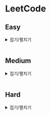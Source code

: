# LeetCode

## Easy

<details>
<summary>접기/펼치기</summary>
<div markdown="1" style="text-align: center">

| 번호 | 제목                                                                                                                                                                                                                       | 풀이                                                                   |
| ---- | -------------------------------------------------------------------------------------------------------------------------------------------------------------------------------------------------------------------------- | ---------------------------------------------------------------------- |
| 13   | Roman to Intger[[문제]](https://leetcode.com/problems/roman-to-integer/)[[소스]](https://github.com/sksms17456/leetcode/blob/master/easy/13_Roman_to_Integer.js)                                                           | [풀이 보기](https://hbjj.oopy.io/1826b833-429c-4b59-ac67-bc38c8904c28) |
| 14   | Longest Common Prefix[[문제]](https://leetcode.com/problems/longest-common-prefix/)[[소스]](https://github.com/sksms17456/leetcode/blob/master/easy/14_Longest_Common_Prefix.js)                                           | [풀이 보기](https://hbjj.oopy.io/df5eb684-e596-4368-8fb3-6766ba719d54) |
| 20   | Longest Common Prefix[[문제]](https://leetcode.com/problems/valid-parentheses/)[[소스]](https://github.com/sksms17456/leetcode/blob/master/easy/20_Valid_Parentheses.js)                                                   | [풀이 보기](https://hbjj.oopy.io/ebd54386-c363-4a91-9856-361765bcd366) |
| 21   | Merge Two Sorted Lists[[문제]](https://leetcode.com/problems/merge-two-sorted-lists/)[[소스]](https://github.com/sksms17456/leetcode/blob/master/easy/21_Merge_Two_Sorted_Lists.js)                                        | [풀이 보기](https://hbjj.oopy.io/76ed0dc2-bf24-4aae-8f1d-361813ef3082) |
| 26   | Remove Duplicates from Sorted Array[[문제]](https://leetcode.com/problems/remove-duplicates-from-sorted-array/)[[소스]](https://github.com/sksms17456/leetcode/blob/master/easy/26_Remove_Duplicates_from_Sorted_Array.js) | [풀이 보기](https://hbjj.oopy.io/ca1c10ea-aa8f-4a7f-a015-d1b0bd9b9020) |
| 27   | Remove Element[[문제]](https://leetcode.com/problems/remove-element/)[[소스]](https://github.com/sksms17456/leetcode/blob/master/easy/27_Remove_Element.js)                                                                | [풀이 보기](https://hbjj.oopy.io/c297be0f-96e2-4f3a-8dbf-349832c25950) |
| 28   | Implement strStr[[문제]](https://leetcode.com/problems/implement-strstr/)[[소스]](https://github.com/sksms17456/leetcode/blob/master/easy/28_Implement_strStr.js)                                                          | [풀이 보기](https://hbjj.oopy.io/b29a6ca4-70df-458e-9ad3-0ad11c384371) |
| 35   | Search Insert Position[[문제]](https://leetcode.com/problems/search-insert-position/)[[소스]](https://github.com/sksms17456/leetcode/blob/master/easy/35_Search_Insert_Position.js)                                        | [풀이 보기](https://hbjj.oopy.io/8a8ce593-8091-466f-a011-5eb911daf9d8) |

</div>
</details>
<br>

## Medium

<details>
<summary>접기/펼치기</summary>
<div markdown="1">

| 번호 | 제목                                                                                                                                                                                                                                                         | 풀이                                                                   |
| ---- | ------------------------------------------------------------------------------------------------------------------------------------------------------------------------------------------------------------------------------------------------------------ | ---------------------------------------------------------------------- |
| 2    | Add Two Numbers[[문제]](https://leetcode.com/problems/add-two-numbers/)[[소스]](https://github.com/sksms17456/leetcode/blob/master/medium/2_Add_Two_Numbers.js)                                                                                              | [풀이 보기](https://hbjj.oopy.io/7a734b51-6818-4fe2-8d60-93670d6f3297) |
| 3    | Longest Substring Without Repeating Characters[[문제]](https://leetcode.com/problems/longest-substring-without-repeating-characters/)[[소스]](https://github.com/sksms17456/leetcode/blob/master/medium/3_Longest_Substring_Without_Repeating_Characters.js) | [풀이 보기](https://hbjj.oopy.io/7724704c-3da8-4c85-8ef7-b1af74fba6b1) |

</div>
</details>
<br>

## Hard

<details>
<summary>접기/펼치기</summary>
<div markdown="1">

| 번호 | 제목 | 풀이 |
| ---- | ---- | ---- |

</div>
</details>
